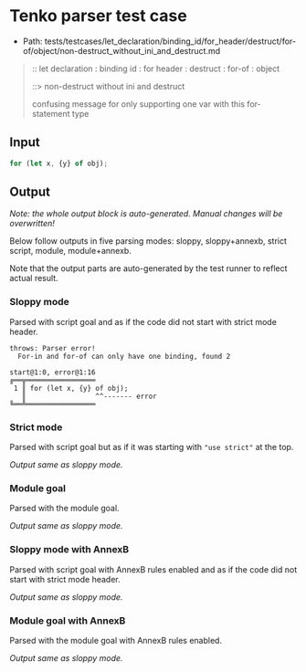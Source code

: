 # Tenko parser test case

- Path: tests/testcases/let_declaration/binding_id/for_header/destruct/for-of/object/non-destruct_without_ini_and_destruct.md

> :: let declaration : binding id : for header : destruct : for-of : object
>
> ::> non-destruct without ini and destruct
>
> confusing message for only supporting one var with this for-statement type

## Input

`````js
for (let x, {y} of obj);
`````

## Output

_Note: the whole output block is auto-generated. Manual changes will be overwritten!_

Below follow outputs in five parsing modes: sloppy, sloppy+annexb, strict script, module, module+annexb.

Note that the output parts are auto-generated by the test runner to reflect actual result.

### Sloppy mode

Parsed with script goal and as if the code did not start with strict mode header.

`````
throws: Parser error!
  For-in and for-of can only have one binding, found 2

start@1:0, error@1:16
╔══╦═════════════════
 1 ║ for (let x, {y} of obj);
   ║                 ^^------- error
╚══╩═════════════════

`````

### Strict mode

Parsed with script goal but as if it was starting with `"use strict"` at the top.

_Output same as sloppy mode._

### Module goal

Parsed with the module goal.

_Output same as sloppy mode._

### Sloppy mode with AnnexB

Parsed with script goal with AnnexB rules enabled and as if the code did not start with strict mode header.

_Output same as sloppy mode._

### Module goal with AnnexB

Parsed with the module goal with AnnexB rules enabled.

_Output same as sloppy mode._
